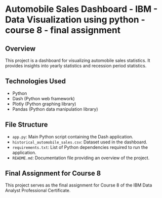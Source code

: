 # Automobile Sales Dashboard - IBM - Data Visualization using python - course 8 - final assignment 

## Overview
This project is a dashboard for visualizing automobile sales statistics. It provides insights into yearly statistics and recession period statistics.

## Technologies Used
- Python
- Dash (Python web framework)
- Plotly (Python graphing library)
- Pandas (Python data manipulation library)

## File Structure
- `app.py`: Main Python script containing the Dash application.
- `historical_automobile_sales.csv`: Dataset used in the dashboard.
- `requirements.txt`: List of Python dependencies required to run the application.
- `README.md`: Documentation file providing an overview of the project.

## Final Assignment for Course 8
This project serves as the final assignment for Course 8 of the IBM Data Analyst Professional Certificate.
